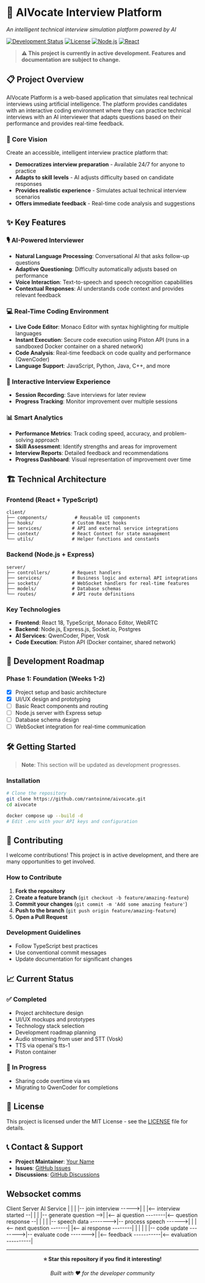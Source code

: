 # 🤖 AIVocate Interview Platform

*An intelligent technical interview simulation platform powered by AI*

[![Development Status](https://img.shields.io/badge/Status-In%20Development-yellow)](https://github.com/rantoinne/aivocate)
[![License](https://img.shields.io/badge/License-MIT-blue.svg)](LICENSE)
[![Node.js](https://img.shields.io/badge/Node.js-23-green.svg)](https://nodejs.org/)
[![React](https://img.shields.io/badge/React-19.1.0-blue.svg)](https://reactjs.org/)

> **⚠️ This project is currently in active development. Features and documentation are subject to change.**

## 📋 Project Overview

AIVocate Platform is a web-based application that simulates real technical interviews using artificial intelligence. The platform provides candidates with an interactive coding environment where they can practice technical interviews with an AI interviewer that adapts questions based on their performance and provides real-time feedback.

### 🎯 Core Vision

Create an accessible, intelligent interview practice platform that:
- **Democratizes interview preparation** - Available 24/7 for anyone to practice
- **Adapts to skill levels** - AI adjusts difficulty based on candidate responses  
- **Provides realistic experience** - Simulates actual technical interview scenarios
- **Offers immediate feedback** - Real-time code analysis and suggestions

## ✨ Key Features

### 🎙️ AI-Powered Interviewer
- **Natural Language Processing**: Conversational AI that asks follow-up questions
- **Adaptive Questioning**: Difficulty automatically adjusts based on performance
- **Voice Interaction**: Text-to-speech and speech recognition capabilities
- **Contextual Responses**: AI understands code context and provides relevant feedback

### 💻 Real-Time Coding Environment
- **Live Code Editor**: Monaco Editor with syntax highlighting for multiple languages
- **Instant Execution**: Secure code execution using Piston API (runs in a sandboxed Docker container on a shared network)
- **Code Analysis**: Real-time feedback on code quality and performance (QwenCoder)
- **Language Support**: JavaScript, Python, Java, C++, and more

### 🎥 Interactive Interview Experience
- **Session Recording**: Save interviews for later review
- **Progress Tracking**: Monitor improvement over multiple sessions

### 📊 Smart Analytics
- **Performance Metrics**: Track coding speed, accuracy, and problem-solving approach
- **Skill Assessment**: Identify strengths and areas for improvement
- **Interview Reports**: Detailed feedback and recommendations
- **Progress Dashboard**: Visual representation of improvement over time

## 🏗️ Technical Architecture

### Frontend (React + TypeScript)
```
client/
├── components/          # Reusable UI components
├── hooks/              # Custom React hooks
├── services/           # API and external service integrations
├── context/            # React Context for state management
└── utils/              # Helper functions and constants
```

### Backend (Node.js + Express)
```
server/
├── controllers/        # Request handlers
├── services/           # Business logic and external API integrations
├── sockets/            # WebSocket handlers for real-time features
├── models/             # Database schemas
└── routes/             # API route definitions
```

### Key Technologies
- **Frontend**: React 18, TypeScript, Monaco Editor, WebRTC
- **Backend**: Node.js, Express.js, Socket.io, Postgres
- **AI Services**: QwenCoder, Piper, Vosk
- **Code Execution**: Piston API (Docker container, shared network)

## 🚀 Development Roadmap

### Phase 1: Foundation (Weeks 1-2)
- [x] Project setup and basic architecture
- [x] UI/UX design and prototyping
- [ ] Basic React components and routing
- [ ] Node.js server with Express setup
- [ ] Database schema design
- [ ] WebSocket integration for real-time communication

## 🛠️ Getting Started

> **Note**: This section will be updated as development progresses.

### Installation
```bash
# Clone the repository
git clone https://github.com/rantoinne/aivocate.git
cd aivocate

docker compose up --build -d
# Edit .env with your API keys and configuration
```

## 🤝 Contributing

I welcome contributions! This project is in active development, and there are many opportunities to get involved.

### How to Contribute
1. **Fork the repository**
2. **Create a feature branch** (`git checkout -b feature/amazing-feature`)
3. **Commit your changes** (`git commit -m 'Add some amazing feature'`)
4. **Push to the branch** (`git push origin feature/amazing-feature`)
5. **Open a Pull Request**

### Development Guidelines
- Follow TypeScript best practices
- Use conventional commit messages
- Update documentation for significant changes

## 📈 Current Status

### ✅ Completed
- Project architecture design
- UI/UX mockups and prototypes
- Technology stack selection
- Development roadmap planning
- Audio streaming from user and STT (Vosk)
- TTS via openai's tts-1
- Piston container


### 🚧 In Progress
- Sharing code overtime via ws
- Migrating to QwenCoder for completions

## 📝 License

This project is licensed under the MIT License - see the [LICENSE](LICENSE) file for details.

## 📞 Contact & Support

- **Project Maintainer**: [Your Name](mailto:raviasthana241001@gmail.com)
- **Issues**: [GitHub Issues](https://github.com/rantoinne/aivocate/issues)
- **Discussions**: [GitHub Discussions](https://github.com/rantoinne/aivocate/discussions)


## Websocket comms
Client                    Server                    AI Service
  |                        |                         |
  |-- join interview ----->|                         |
  |<-- interview started --|                         |
  |                        |-- generate question -->|
  |<-- ai question --------|<-- question response --|
  |                        |                         |
  |-- speech data -------->|-- process speech ------>|
  |                        |<-- next question -------|
  |<-- ai response --------|                         |
  |                        |                         |
  |-- code update -------->|-- evaluate code ------->|
  |<-- feedback -----------|<-- evaluation ----------|

---

<div align="center">

**⭐ Star this repository if you find it interesting!**

*Built with ❤️ for the developer community*

</div>